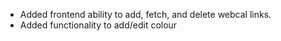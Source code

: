 - Added frontend ability to add, fetch, and delete webcal links.
- Added functionality to add/edit colour

